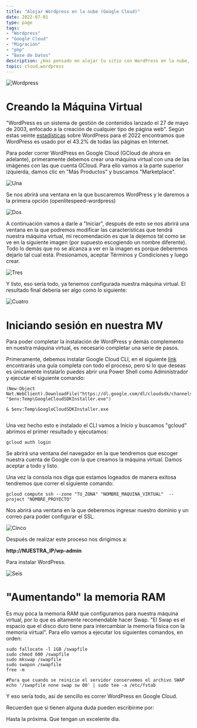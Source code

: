 ```yaml
---
title: "Alojar Wordpress en la nube (Google Cloud)"
date: 2022-07-01
type: page
tags: 
- "Wordpress"
- "Google Cloud"
- "Migración"
- "php"
- "Base de Datos"
description: ¿Has pensado en alojar tu sitio con WordPress en la nube, pero no sabes cómo? Hoy aprenderemos juntos el proceso para correr nuestro sitio en Google Cloud, pero un proceso similar podría utilizarse para correrlo en cualquier otra plataforma como AWS o Azure.
topic: cloud,wordpress
---
```


![Wordpress](https://upload.wikimedia.org/wikipedia/commons/2/20/WordPress_logo.svg)

# Creando la Máquina Virtual

"WordPress es un sistema de gestión de contenidos lanzado el 27 de mayo de 2003, enfocado a la creación de cualquier tipo de página web". Según estas veinte [estadísticas](https://blog.hubspot.com/website/wordpress-stats#:~:text=(W3Techs%2C%202022),every%20five%20websites%20use%20WordPress.) sobre WordPress para el 2022 encontramos que WordPress es usado por el 43.2% de todas las páginas en Internet.

Para poder correr WordPress en Google Cloud (GCloud de ahora en adelante), primeramente debemos crear una máquina virtual con una de las imágenes con las que cuenta GCloud. Para ello vamos a la parte superior izquierda, damos clic en "Más Productos" y buscamos "Marketplace". 

![Una](https://res.cloudinary.com/rooyca/image/upload/v1656712908/Blog/Imgs/hosting%20wordpress/1_hjegaj.png)

Se nos abrirá una ventana en la que buscaremos WordPress y le daremos a la primera opción (openlitespeed-wordpress)

![Dos](https://res.cloudinary.com/rooyca/image/upload/v1656710344/Blog/Imgs/hosting%20wordpress/3_o7rjwl.png)

A continuación vamos a darle a "Iniciar", después de esto se nos abrirá una ventana en la que podremos modificar las características que tendrá nuestra máquina virtual, mi recomendación es que la dejemos tal como se ve en la siguiente imagen (por supuesto escogiendo un nombre diferente). Todo lo demás que no se alcanza a ver en la imagen es porque deberemos dejarlo tal cual está. Presionamos, aceptar Términos y Condiciones y luego crear.


![Tres](https://res.cloudinary.com/rooyca/image/upload/v1656710344/Blog/Imgs/hosting%20wordpress/5_lbdvbs.png)



Y listo, eso sería todo, ya tenemos configurada nuestra máquina virtual. El resultado final debería ser algo como lo siguiente:



![Cuatro](https://res.cloudinary.com/rooyca/image/upload/v1656711028/Blog/Imgs/hosting%20wordpress/6_tcnjcy.png)



# Iniciando sesión en nuestra MV

Para poder completar la instalación de WordPress y demás complemento en nuestra máquina virtual, es necesario completar una serie de pasos.

Primeramente, debemos instalar Google Cloud CLI, en el siguiente [link](https://cloud.google.com/sdk/docs/install) encontrarás una guía completa con todo el proceso, pero si lo que deseas es únicamente instalarlo puedes abrir una Power Shell como Administrador y ejecutar el siguiente comando:

```
(New-Object Net.WebClient).DownloadFile("https://dl.google.com/dl/cloudsdk/channels/rapid/GoogleCloudSDKInstaller.exe", "$env:Temp\GoogleCloudSDKInstaller.exe")

& $env:Temp\GoogleCloudSDKInstaller.exe
    
```
Una vez hecho esto e instalado el CLI vamos a Inicio y buscamos "gcloud" abrimos el primer resultado y ejecutamos:

```
gcloud auth login
```

Se abrirá una ventana del navegador en la que tendremos que escoger nuestra cuenta de Google con la que creamos la máquina virtual. Damos aceptar a todo y listo.

Una vez la consola nos diga que estamos logeados de manera exitosa tendremos que correr el siguiente comando:

```
gcloud compute ssh --zone "TU_ZONA" "NOMBRE_MAQUINA_VIRTUAL"  --project "NOMBRE_PROYECTO"
```

Nos abrirá una ventana en la que deberemos ingresar nuestro dominio y un correo para poder configurar el SSL.


![Cinco](https://res.cloudinary.com/rooyca/image/upload/v1656711850/Blog/Imgs/hosting%20wordpress/7_se6twg.png)


Después de realizar este proceso nos dirigimos a:

**http://NUESTRA_IP/wp-admin**

Para instalar WordPress.


![Seis](https://res.cloudinary.com/rooyca/image/upload/v1656712691/Blog/Imgs/hosting%20wordpress/8_dmaxmo.png)


# "Aumentando" la memoria RAM

Es muy poca la memoria RAM que configuramos para nuestra máquina virtual, por lo que es altamente recomendable hacer Swap. "El Swap es el espacio que el disco duro tiene para intercambiar la memoria física con la memoria virtual". Para ello vamos a ejecutar los siguientes comandos, en orden:

```
sudo fallocate -l 1GB /swapfile
sudo chmod 600 /swapfile
sudo mkswap /swapfile
sudo swapon /swapfile
free -m

#Para que cuando se reinicie el servidor conservemos el archivo SWAP
echo '/swapfile none swap sw 00' | sudo tee -a /etc/fstab
```

Y eso sería todo, así de sencillo es correr WordPress en Google Cloud.

Recuerden que si tienen alguna duda pueden escribirme por: 

Hasta la próxima. Que tengan un excelente día.